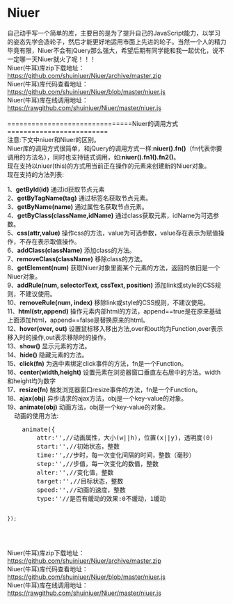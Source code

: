 Niuer
=====

自己动手写一个简单的库，主要目的是为了提升自己的JavaScript能力，以学习的姿态先学会造轮子，然后才能更好地运用市面上先进的轮子。当然一个人的精力毕竟有限，Niuer不会有jQuery那么强大，希望后期有同学能和我一起优化，说不一定哪一天Niuer就火了呢！！！<br/>
Niuer(牛耳)库zip下载地址：<a href="https://github.com/shuiniuer/Niuer/archive/master.zip" target="_blank">https://github.com/shuiniuer/Niuer/archive/master.zip</a>
<br/>
Niuer(牛耳)库代码查看地址：<a href="https://github.com/shuiniuer/Niuer/blob/master/niuer.js" target="_blank">https://github.com/shuiniuer/Niuer/blob/master/niuer.js</a>
<br/>
Niuer(牛耳)库在线调用地址：<a href="https://rawgithub.com/shuiniuer/Niuer/master/niuer.js" target="_blank">https://rawgithub.com/shuiniuer/Niuer/master/niuer.js</a>
<br/>
<br/>
===============================Niuer的调用方式=========================<br/>
注意:下文中niuer和Niuer的区别。<br/>
Niuer库的调用方式很简单，和jQuery的调用方式一样:<b>niuer().fn()</b>（fn代表你要调用的方法名），同时也支持链式调用，如:<b>niuer().fn1().fn2()</b>。<br/>
现在支持以niuer(this)的方式用当前正在操作的元素来创建新的Niuer对象。<br/>
现在支持的方法列表:<br/>
<div>
1、<b>getById(id)</b> 通过id获取节点元素<br/>
2、<b>getByTagName(tag)</b> 通过标签名获取节点元素。<br/>
3、<b>getByName(name)</b> 通过属性名获取节点元素。<br/>
4、<b>getByClass(className,idName)</b> 通过class获取元素，idName为可选参数。<br/> 
5、<b>css(attr,value)</b> 操作css的方法，value为可选参数，value存在表示为赋值操作，不存在表示取值操作。<br/>
6、<b>addClass(className)</b> 添加class的方法。<br/>
7、<b>removeClass(className)</b> 移除class的方法。<br/>
8、<b>getElement(num)</b> 获取Niuer对象里面某个元素的方法，返回的依旧是一个Niuer对象。<br/>
9、<b>addRule(num, selectorText, cssText, position)</b> 添加link或style的CSS规则，不建议使用。<br/>
10、<b>removeRule(num, index)</b> 移除link或style的CSS规则，不建议使用。<br/>
11、<b>html(str,append)</b> 操作元素内部html的方法，append==true是在原来基础上面添加html，append==false是替换原来的html。<br/>
12、<b>hover(over, out)</b> 设置鼠标移入移出方法,over和out均为Function,over表示移入时的操作,out表示移除时的操作。<br/>
13、<b>show()</b> 显示元素的方法。<br/>
14、<b>hide()</b> 隐藏元素的方法。<br/>
15、<b>click(fn)</b> 为选中素绑定click事件的方法，fn是一个Function。<br/>
16、<b>center(width,height)</b> 设置元素在浏览器窗口垂直左右居中的方法。width和height均为数字<br/>
17、<b>resize(fn)</b> 触发浏览器窗口resize事件的方法，fn是一个Function。<br/>
18、<b>ajax(obj)</b> 异步请求的ajax方法，obj是一个key-value的对象。<br/>
19、<b>animate(obj)</b> 动画方法，obj是一个key-value的对象。<br/>
&nbsp;&nbsp;&nbsp;&nbsp;动画的使用方法:
<pre>
	animate({
		attr:'',//动画属性，大小(w||h)，位置(x||y)，透明度(0)
		start:'',//初始状态，整数
		time:'',//步时，每一次变化间隔的时间，整数（毫秒）
		step:'',//步值，每一次变化的数值，整数
		alter:'',//变化值，整数
		target:'',//目标状态，整数
		speed:'',//动画的速度，整数
		type:''//是否有缓动的效果:0不缓动，1缓动
		
	});
</pre>
</div>
<br/>
Niuer(牛耳)库zip下载地址：<a href="https://github.com/shuiniuer/Niuer/archive/master.zip" target="_blank">https://github.com/shuiniuer/Niuer/archive/master.zip</a><br/>
Niuer(牛耳)库代码查看地址：<a href="https://github.com/shuiniuer/Niuer/blob/master/niuer.js" target="_blank">https://github.com/shuiniuer/Niuer/blob/master/niuer.js</a>
<br/>
Niuer(牛耳)库在线调用地址：<a href="https://rawgithub.com/shuiniuer/Niuer/master/niuer.js" target="_blank">https://rawgithub.com/shuiniuer/Niuer/master/niuer.js</a>
